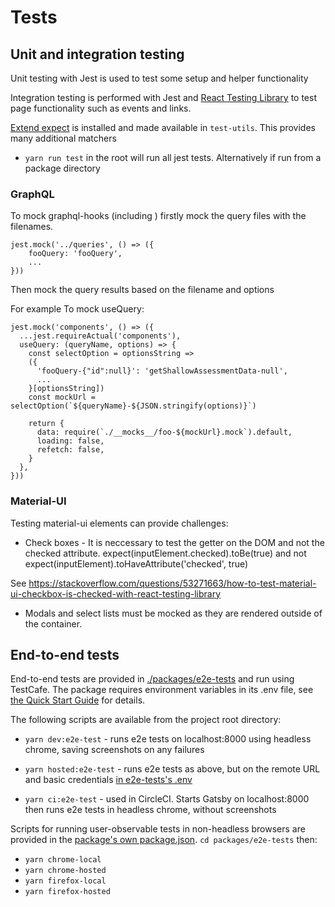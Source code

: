 # Tests

## Unit and integration testing

Unit testing with Jest is used to test some setup and helper functionality

Integration testing is performed with Jest and [React Testing Library](https://testing-library.com/docs/intro)
to test page functionality such as events and links.

[Extend expect](https://github.com/testing-library/jest-dom) is installed and made available in
`test-utils`. This provides many additional matchers

- `yarn run test` in the root will run all jest tests. Alternatively if run from a package directory

### GraphQL

To mock graphql-hooks (including ) firstly mock the query files with the filenames.

    jest.mock('../queries', () => ({
        fooQuery: 'fooQuery',
        ...
    }))

Then mock the query results based on the filename and options

For example To mock useQuery:

    jest.mock('components', () => ({
      ...jest.requireActual('components'),
      useQuery: (queryName, options) => {
        const selectOption = optionsString =>
        ({
          'fooQuery-{"id":null}': 'getShallowAssessmentData-null',
          ...
        }[optionsString])
        const mockUrl = selectOption(`${queryName}-${JSON.stringify(options)}`)

        return {
          data: require(`./__mocks__/foo-${mockUrl}.mock`).default,
          loading: false,
          refetch: false,
        }
      },
    }))

### Material-UI

Testing material-ui elements can provide challenges:

- Check boxes - It is neccessary to test the getter on the DOM and not the checked attribute.
  expect(inputElement.checked).toBe(true) and not expect(inputElement).toHaveAttribute('checked', true)

See https://stackoverflow.com/questions/53271663/how-to-test-material-ui-checkbox-is-checked-with-react-testing-library

- Modals and select lists must be mocked as they are rendered outside of the container.

## End-to-end tests

End-to-end tests are provided in [./packages/e2e-tests](./packages/e2e-tests) and run using
TestCafe. The package requires environment variables in its .env file, see
[the Quick Start Guide](/docs/quick-start#2-configure) for details.

The following scripts are available from the project root directory:

- `yarn dev:e2e-test` - runs e2e tests on localhost:8000 using headless chrome, saving screenshots
  on any failures

- `yarn hosted:e2e-test` - runs e2e tests as above, but on the remote URL and basic credentials
  [in e2e-tests's .env](/docs/quick-start#2-configure)

- `yarn ci:e2e-test` - used in CircleCI. Starts Gatsby on localhost:8000 then runs e2e tests
  in headless chrome, without screenshots

Scripts for running user-observable tests in non-headless browsers are provided in the [package's
own package.json](./packages/e2e-tests/package.json). `cd packages/e2e-tests` then:

- `yarn chrome-local`
- `yarn chrome-hosted`
- `yarn firefox-local`
- `yarn firefox-hosted`
